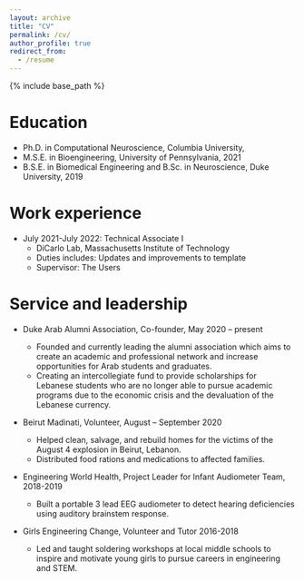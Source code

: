 ```yaml
---
layout: archive
title: "CV"
permalink: /cv/
author_profile: true
redirect_from:
  - /resume
---
```


{% include base_path %}

Education
======
* Ph.D. in Computational Neuroscience, Columbia University, 
* M.S.E. in Bioengineering, University of Pennsylvania, 2021
* B.S.E. in Biomedical Engineering and B.Sc. in Neuroscience, Duke University, 2019

Work experience
======
* July 2021-July 2022: Technical Associate I
  * DiCarlo Lab, Massachusetts Institute of Technology
  * Duties includes: Updates and improvements to template
  * Supervisor: The Users


  
Service and leadership
======

* Duke Arab Alumni Association, Co-founder, May 2020 – present
  * Founded and currently leading the alumni association which aims to create an academic and professional network and increase opportunities for Arab students and graduates.
  * Creating an intercollegiate fund to provide scholarships for Lebanese students who are no longer able to pursue academic programs due to the economic crisis and the devaluation of the Lebanese currency.

* Beirut Madinati, Volunteer, August – September 2020
  * Helped clean, salvage, and rebuild homes for the victims of the August 4 explosion in Beirut, Lebanon.
  * Distributed food rations and medications to affected families. 

* Engineering World Health, Project Leader for Infant Audiometer Team, 2018-2019
  * Built a portable 3 lead EEG audiometer to detect hearing deficiencies using auditory brainstem response.

* Girls Engineering Change, Volunteer and Tutor 2016-2018
  * Led and taught soldering workshops at local middle schools to inspire and motivate young girls to pursue careers in engineering and STEM. 
